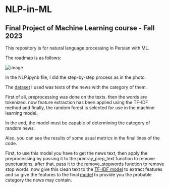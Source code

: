 # NLP-in-ML
## Final Project of Machine Learning course - Fall 2023
This repository is for natural language processing in Persian with ML.

The roadmap is as follows:

![image](https://github.com/user-attachments/assets/6f0ecb64-5cf1-4906-9d0e-48405ba89d6f)

In the NLP.ipynb file, I did the step-by-step process as in the photo.

The [dataset](https://drive.google.com/file/d/1gyEAly-tnTr3NRkvNGHmn0_77s3nyfDU/view) I used was texts of the news with the category of them.

First of all, preprocessing was done on the texts. then the words are tokenized. now feature extraction has been applied using the TF-IDF method and finally, the random forest is selected for use in the machine learning model.

In the end, the model must be capable of determining the category of random news.

Also, you can see the results of some usual metrics in the final lines of the code.

First, to use this model you have to get the news text, then apply the preprocessing by passing it to the primray_prep_text function to remove punctuations. after that, pass it to the remove_stopwords function to remove stop words. now give this clean text to the [TF-IDF model](https://drive.google.com/file/d/1yuVAFnBFuI-c37-8n8XHQeDsIjOakQA7/view?usp=sharing) to extract features and so give the features to the final [model](https://drive.google.com/file/d/1kflWvXH8ZYmAKwoPeQROKh25IVWv3IPX/view?usp=sharing) to provide you the probable category the news may contain.




